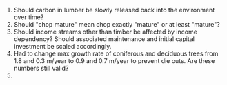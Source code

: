 1. Should carbon in lumber be slowly released back into the environment over time?
2. Should "chop mature" mean chop exactly "mature" or at least "mature"?
3. Should income streams other than timber be affected by income dependency? Should associated maintenance and initial capital investment be scaled accordingly.
4. Had to change max growth rate of coniferous and deciduous trees from 1.8 and 0.3 m/year to 0.9 and 0.7 m/year to prevent die outs. Are these numbers still valid?
5. 